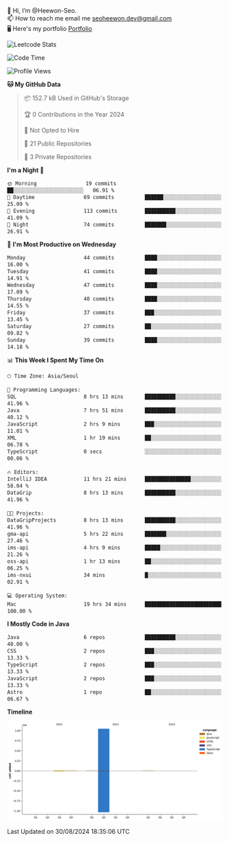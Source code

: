 👋 Hi, I’m @Heewon-Seo.  
📫 How to reach me email me seoheewon.dev@gmail.com   
🖥 Here's my portfolio [Portfolio](https://haileynotes.notion.site/HEEWON-SEO-f98fe97412ee4a6a94fd24fe6832f84c)

![Leetcode Stats](https://leetcode.card.workers.dev/?username=Heewon-Seo)

 <!--START_SECTION:waka-->
![Code Time](http://img.shields.io/badge/Code%20Time-1%2C475%20hrs%2058%20mins-blue)

![Profile Views](http://img.shields.io/badge/Profile%20Views-1-blue)

**🐱 My GitHub Data** 

> 📦 152.7 kB Used in GitHub's Storage 
 > 
> 🏆 0 Contributions in the Year 2024
 > 
> 🚫 Not Opted to Hire
 > 
> 📜 21 Public Repositories 
 > 
> 🔑 3 Private Repositories 
 > 
**I'm a Night 🦉** 

```text
🌞 Morning                19 commits          ██░░░░░░░░░░░░░░░░░░░░░░░   06.91 % 
🌆 Daytime                69 commits          ██████░░░░░░░░░░░░░░░░░░░   25.09 % 
🌃 Evening                113 commits         ██████████░░░░░░░░░░░░░░░   41.09 % 
🌙 Night                  74 commits          ███████░░░░░░░░░░░░░░░░░░   26.91 % 
```
📅 **I'm Most Productive on Wednesday** 

```text
Monday                   44 commits          ████░░░░░░░░░░░░░░░░░░░░░   16.00 % 
Tuesday                  41 commits          ████░░░░░░░░░░░░░░░░░░░░░   14.91 % 
Wednesday                47 commits          ████░░░░░░░░░░░░░░░░░░░░░   17.09 % 
Thursday                 40 commits          ████░░░░░░░░░░░░░░░░░░░░░   14.55 % 
Friday                   37 commits          ███░░░░░░░░░░░░░░░░░░░░░░   13.45 % 
Saturday                 27 commits          ██░░░░░░░░░░░░░░░░░░░░░░░   09.82 % 
Sunday                   39 commits          ████░░░░░░░░░░░░░░░░░░░░░   14.18 % 
```


📊 **This Week I Spent My Time On** 

```text
🕑︎ Time Zone: Asia/Seoul

💬 Programming Languages: 
SQL                      8 hrs 13 mins       ██████████░░░░░░░░░░░░░░░   41.96 % 
Java                     7 hrs 51 mins       ██████████░░░░░░░░░░░░░░░   40.12 % 
JavaScript               2 hrs 9 mins        ███░░░░░░░░░░░░░░░░░░░░░░   11.01 % 
XML                      1 hr 19 mins        ██░░░░░░░░░░░░░░░░░░░░░░░   06.78 % 
TypeScript               0 secs              ░░░░░░░░░░░░░░░░░░░░░░░░░   00.06 % 

🔥 Editors: 
IntelliJ IDEA            11 hrs 21 mins      ███████████████░░░░░░░░░░   58.04 % 
DataGrip                 8 hrs 13 mins       ██████████░░░░░░░░░░░░░░░   41.96 % 

🐱‍💻 Projects: 
DataGripProjects         8 hrs 13 mins       ██████████░░░░░░░░░░░░░░░   41.96 % 
gma-api                  5 hrs 22 mins       ███████░░░░░░░░░░░░░░░░░░   27.46 % 
ims-api                  4 hrs 9 mins        █████░░░░░░░░░░░░░░░░░░░░   21.26 % 
oss-api                  1 hr 13 mins        ██░░░░░░░░░░░░░░░░░░░░░░░   06.25 % 
ims-nxui                 34 mins             █░░░░░░░░░░░░░░░░░░░░░░░░   02.91 % 

💻 Operating System: 
Mac                      19 hrs 34 mins      █████████████████████████   100.00 % 
```

**I Mostly Code in Java** 

```text
Java                     6 repos             ██████████░░░░░░░░░░░░░░░   40.00 % 
CSS                      2 repos             ███░░░░░░░░░░░░░░░░░░░░░░   13.33 % 
TypeScript               2 repos             ███░░░░░░░░░░░░░░░░░░░░░░   13.33 % 
JavaScript               2 repos             ███░░░░░░░░░░░░░░░░░░░░░░   13.33 % 
Astro                    1 repo              ██░░░░░░░░░░░░░░░░░░░░░░░   06.67 % 
```



**Timeline**

![Lines of Code chart](https://raw.githubusercontent.com/Heewon-Seo/Heewon-Seo/main/assets/bar_graph.png)


 Last Updated on 30/08/2024 18:35:06 UTC
<!--END_SECTION:waka-->


